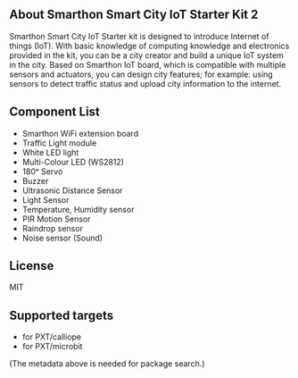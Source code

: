 ## About Smarthon Smart City IoT Starter Kit 2

Smarthon Smart City IoT Starter kit is designed to introduce Internet of things (IoT). With basic knowledge of computing knowledge and electronics provided in the kit, you can be a city creator and build a unique IoT system in the city. Based on Smarthon IoT board, which is compatible with multiple sensors and actuators, you can design city features; for example: using sensors to detect traffic status and upload city information to the internet.

## Component List

* Smarthon WiFi extension board
* Traffic Light module
* White LED light
* Multi-Colour LED (WS2812)
* 180ᵒ Servo
* Buzzer
* Ultrasonic Distance Sensor
* Light Sensor
* Temperature, Humidity sensor
* PIR Motion Sensor
* Raindrop sensor
* Noise sensor (Sound)

## License

MIT

## Supported targets

* for PXT/calliope
* for PXT/microbit

(The metadata above is needed for package search.)